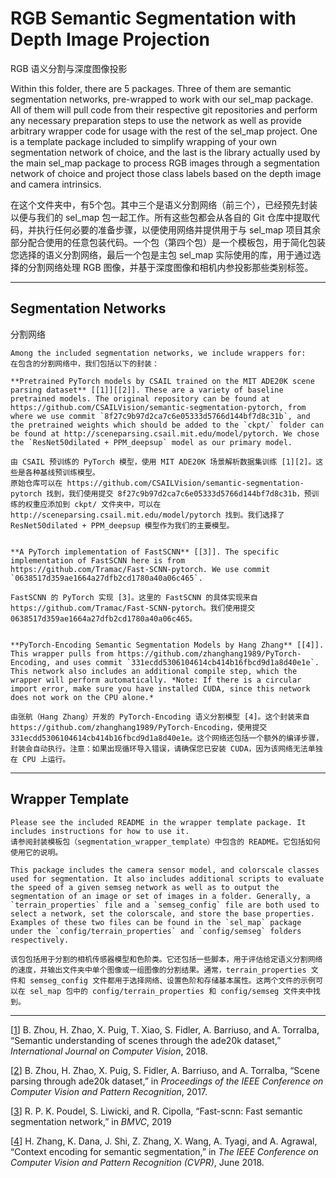 # RGB Semantic Segmentation with Depth Image Projection
  RGB 语义分割与深度图像投影

Within this folder, there are 5 packages. Three of them are semantic segmentation networks, pre-wrapped to work with our sel_map package. All of them will pull code from their respective git repositories and perform any necessary preparation steps to use the network as well as provide arbitrary wrapper code for usage with the rest of the sel_map project. One is a template package included to simplify wrapping of your own segmentation network of choice, and the last is the library actually used by the main sel_map package to process RGB images through a segmentation network of choice and project those class labels based on the depth image and camera intrinsics.

在这个文件夹中，有5个包。其中三个是语义分割网络（前三个），已经预先封装以便与我们的 sel_map 包一起工作。所有这些包都会从各自的 Git 仓库中提取代码，并执行任何必要的准备步骤，以便使用网络并提供用于与 sel_map 项目其余部分配合使用的任意包装代码。一个包（第四个包）是一个模板包，用于简化包装您选择的语义分割网络，最后一个包是主包 sel_map 实际使用的库，用于通过选择的分割网络处理 RGB 图像，并基于深度图像和相机内参投影那些类别标签。

---

## Segmentation Networks
   分割网络

    Among the included segmentation networks, we include wrappers for:
    在包含的分割网络中，我们包括以下的封装：

    **Pretrained PyTorch models by CSAIL trained on the MIT ADE20K scene parsing dataset** [[1]][[2]]. These are a variety of baseline pretrained models. The original repository can be found at https://github.com/CSAILVision/semantic-segmentation-pytorch, from where we use commit `8f27c9b97d2ca7c6e05333d5766d144bf7d8c31b`, and the pretrained weights which should be added to the `ckpt/` folder can be found at http://sceneparsing.csail.mit.edu/model/pytorch. We chose the `ResNet50dilated + PPM_deepsup` model as our primary model.

    由 CSAIL 预训练的 PyTorch 模型，使用 MIT ADE20K 场景解析数据集训练 [1][2]。这些是各种基线预训练模型。
    原始仓库可以在 https://github.com/CSAILVision/semantic-segmentation-pytorch 找到，我们使用提交 8f27c9b97d2ca7c6e05333d5766d144bf7d8c31b，预训练的权重应添加到 ckpt/ 文件夹中，可以在 http://sceneparsing.csail.mit.edu/model/pytorch 找到。我们选择了 ResNet50dilated + PPM_deepsup 模型作为我们的主要模型。


    **A PyTorch implementation of FastSCNN** [[3]]. The specific implementation of FastSCNN here is from https://github.com/Tramac/Fast-SCNN-pytorch. We use commit `0638517d359ae1664a27dfb2cd1780a40a06c465`.

    FastSCNN 的 PyTorch 实现 [3]。这里的 FastSCNN 的具体实现来自 https://github.com/Tramac/Fast-SCNN-pytorch。我们使用提交 0638517d359ae1664a27dfb2cd1780a40a06c465。


    **PyTorch-Encoding Semantic Segmentation Models by Hang Zhang** [[4]]. This wrapper pulls from https://github.com/zhanghang1989/PyTorch-Encoding, and uses commit `331ecdd5306104614cb414b16fbcd9d1a8d40e1e`. This network also includes an additional compile step, which the wrapper will perform automatically. *Note: If there is a circular import error, make sure you have installed CUDA, since this network does not work on the CPU alone.*

    由张航（Hang Zhang）开发的 PyTorch-Encoding 语义分割模型 [4]。这个封装来自 https://github.com/zhanghang1989/PyTorch-Encoding，使用提交 331ecdd5306104614cb414b16fbcd9d1a8d40e1e。这个网络还包括一个额外的编译步骤，封装会自动执行。注意：如果出现循环导入错误，请确保您已安装 CUDA，因为该网络无法单独在 CPU 上运行。

---

## Wrapper Template

    Please see the included README in the wrapper template package. It includes instructions for how to use it.
    请参阅封装模板包（segmentation_wrapper_template）中包含的 README。它包括如何使用它的说明。
    
    This package includes the camera sensor model, and colorscale classes used for segmentation. It also includes additional scripts to evaluate the speed of a given semseg network as well as to output the segmentation of an image or set of images in a folder. Generally, a `terrain_properties` file and a `semseg_config` file are both used to select a network, set the colorscale, and store the base properties. Examples of these two files can be found in the `sel_map` package under the `config/terrain_properties` and `config/semseg` folders respectively.

    该包包括用于分割的相机传感器模型和色阶类。它还包括一些脚本，用于评估给定语义分割网络的速度，并输出文件夹中单个图像或一组图像的分割结果。通常，terrain_properties 文件和 semseg_config 文件都用于选择网络、设置色阶和存储基本属性。这两个文件的示例可以在 sel_map 包中的 config/terrain_properties 和 config/semseg 文件夹中找到。
    
---

[[1]]  B. Zhou, H. Zhao, X. Puig, T. Xiao, S. Fidler, A. Barriuso, and A. Torralba, “Semantic understanding of scenes through the ade20k dataset,” *International Journal on Computer Vision*, 2018.

[[2]] B. Zhou, H. Zhao, X. Puig, S. Fidler, A. Barriuso, and A. Torralba, “Scene parsing through ade20k dataset,” in *Proceedings of the IEEE Conference on Computer Vision and Pattern Recognition*, 2017.

[[3]] R. P. K. Poudel, S. Liwicki, and R. Cipolla, “Fast-scnn: Fast semantic segmentation network,” in *BMVC*, 2019

[[4]] H. Zhang, K. Dana, J. Shi, Z. Zhang, X. Wang, A. Tyagi, and A. Agrawal, “Context encoding for semantic segmentation,” in *The IEEE Conference on Computer Vision and Pattern Recognition (CVPR)*, June 2018.

[1]: https://arxiv.org/abs/1608.05442
[2]: http://people.csail.mit.edu/bzhou/publication/scene-parse-camera-ready.pdf
[3]: https://arxiv.org/abs/1902.04502
[4]: https://arxiv.org/pdf/1803.08904.pdf
